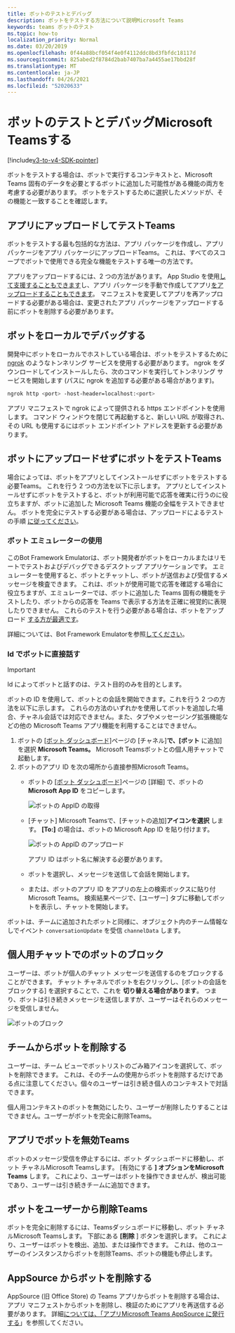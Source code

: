 ```yaml
---
title: ボットのテストとデバッグ
description: ボットをテストする方法について説明Microsoft Teams
keywords: teams ボットのテスト
ms.topic: how-to
localization_priority: Normal
ms.date: 03/20/2019
ms.openlocfilehash: 0f44a88bcf054f4e0f4112ddc8bd3fbfdc18117d
ms.sourcegitcommit: 825abed2f8784d2bab7407ba7a4455ae17bbd28f
ms.translationtype: MT
ms.contentlocale: ja-JP
ms.lasthandoff: 04/26/2021
ms.locfileid: "52020633"
---
```

# <a name="test-and-debug-your-microsoft-teams-bot"></a>ボットのテストとデバッグMicrosoft Teamsする

[!include[v3-to-v4-SDK-pointer](~/includes/v3-to-v4-pointer-bots.md)]

ボットをテストする場合は、ボットで実行するコンテキストと、Microsoft Teams 固有のデータを必要とするボットに追加した可能性がある機能の両方を考慮する必要があります。 ボットをテストするために選択したメソッドが、その機能と一致することを確認します。

## <a name="test-by-uploading-to-teams"></a>アプリにアップロードしてテストTeams

ボットをテストする最も包括的な方法は、アプリ パッケージを作成し、アプリ パッケージをアプリ パッケージにアップロードTeams。 これは、すべてのスコープでボットで使用できる完全な機能をテストする唯一の方法です。

アプリをアップロードするには、2 つの方法があります。 App Studio を使用[して支援することもできます](~/concepts/build-and-test/app-studio-overview.md)し、アプリ パッケージ[](~/concepts/build-and-test/apps-package.md)を手動で作成してアプリ[をアップロードすることもできます](~/concepts/deploy-and-publish/apps-upload.md)。 マニフェストを変更してアプリを再アップロードする必要がある場合は、変更された[](#deleting-a-bot-from-teams)アプリ パッケージをアップロードする前にボットを削除する必要があります。

## <a name="debug-your-bot-locally"></a>ボットをローカルでデバッグする

開発中にボットをローカルでホストしている場合は、ボットをテストするために [ngrok](https://ngrok.com/) のようなトンネリング サービスを使用する必要があります。 ngrok をダウンロードしてインストールしたら、次のコマンドを実行してトンネリング サービスを開始します (パスに ngrok を追加する必要がある場合があります)。

```bash
ngrok http <port> -host-header=localhost:<port>
```

アプリ マニフェストで ngrok によって提供される https エンドポイントを使用します。 コマンド ウィンドウを閉じて再起動すると、新しい URL が取得され、その URL も使用するにはボット エンドポイント アドレスを更新する必要があります。

## <a name="testing-your-bot-without-uploading-to-teams"></a>ボットにアップロードせずにボットをテストTeams

場合によっては、ボットをアプリとしてインストールせずにボットをテストする必要Teams。 これを行う 2 つの方法を以下に示します。 アプリとしてインストールせずにボットをテストすると、ボットが利用可能で応答を確実に行うのに役立ちますが、ボットに追加した Microsoft Teams 機能の全幅をテストできません。 ボットを完全にテストする必要がある場合は、アップロードによるテストの手順 [に従ってください](#test-by-uploading-to-teams)。

### <a name="use-the-bot-emulator"></a>ボット エミュレーターの使用

このBot Framework Emulatorは、ボット開発者がボットをローカルまたはリモートでテストおよびデバッグできるデスクトップ アプリケーションです。 エミュレーターを使用すると、ボットとチャットし、ボットが送信および受信するメッセージを検査できます。 これは、ボットが使用可能で応答を確認する場合に役立ちますが、エミュレーターでは、ボットに追加した Teams 固有の機能をテストしたり、ボットからの応答を Teams で表示する方法を正確に視覚的に表現したりできません。 これらのテストを行う必要がある場合は、ボットをアップロード [する方が最適です](#test-by-uploading-to-teams)。

詳細については、Bot Framework Emulatorを参照[してください](/azure/bot-service/bot-service-debug-emulator?view=azure-bot-service-4.0&preserve-view=true)。

### <a name="talk-to-your-bot-directly-by-id"></a>Id でボットに直接話す

>[!Important]
>Id によってボットと話すのは、テスト目的のみを目的とします。

ボットの ID を使用して、ボットとの会話を開始できます。これを行う 2 つの方法を以下に示します。 これらの方法のいずれかを使用してボットを追加した場合、チャネル会話では対応できません。また、タブやメッセージング拡張機能などの他の Microsoft Teams アプリ機能を利用することはできません。

1. ボットの [[ボット ダッシュボード]](https://dev.botframework.com/bots)ページの [チャネル]**で、[ボット** に追加] を選択 **Microsoft Teams。** Microsoft Teamsボットとの個人用チャットで起動します。
2. ボットのアプリ ID を次の場所から直接参照Microsoft Teams。
   * ボットの [[ボット ダッシュボード]](https://dev.botframework.com/bots)ページの [詳細] で、ボットの **Microsoft App ID** をコピーします。
  
     ![ボットの AppID の取得](~/assets/images/bots_appid_botframework.png)
  
   * [チャット] Microsoft Teamsで、[チャットの追加]**アイコンを選択** します。 **[To:]** の場合は、ボットの Microsoft App ID を貼り付けます。
  
     ![ボットの AppID のアップロード](~/assets/images/bots_uploading.png)

     アプリ ID はボット名に解決する必要があります。

   * ボットを選択し、メッセージを送信して会話を開始します。
   * または、ボットのアプリ ID をアプリの左上の検索ボックスに貼り付Microsoft Teams。 検索結果ページで、[ユーザー] タブに移動してボットを表示し、チャットを開始します。

ボットは、チームに追加されたボットと同様に、オブジェクト内のチーム情報なしでイベント `conversationUpdate` を受信 `channelData` します。

## <a name="blocking-a-bot-in-personal-chat"></a>個人用チャットでのボットのブロック

ユーザーは、ボットが個人のチャット メッセージを送信するのをブロックすることができます。 チャット チャネルでボットを右クリックし、[ボットの会話をブロックする] を選択することで、これを **切り替える場合があります**。 つまり、ボットは引き続きメッセージを送信しますが、ユーザーはそれらのメッセージを受信しません。

![ボットのブロック](~/assets/images/bots/botdisable.png)

## <a name="removing-a-bot-from-a-team"></a>チームからボットを削除する

ユーザーは、チーム ビューでボットリストのごみ箱アイコンを選択して、ボットを削除できます。 これは、そのチームの使用からボットを削除するだけである点に注意してください。個々のユーザーは引き続き個人のコンテキストで対話できます。

個人用コンテキストのボットを無効にしたり、ユーザーが削除したりすることはできません。ユーザーがボットを完全に削除Teams。

## <a name="disabling-a-bot-in-teams"></a>アプリでボットを無効Teams

ボットのメッセージ受信を停止するには、ボット ダッシュボードに移動し、ボット チャネルMicrosoft Teamsします。 [有効にする **] オプションをMicrosoft Teams** します。 これにより、ユーザーはボットを操作できませんが、検出可能であり、ユーザーは引き続きチームに追加できます。

## <a name="deleting-a-bot-from-teams"></a>ボットをユーザーから削除Teams

ボットを完全に削除するには、Teamsダッシュボードに移動し、ボット チャネルMicrosoft Teamsします。 下部にある **[削除** ] ボタンを選択します。 これにより、ユーザーはボットを検出、追加、または操作できます。 これは、他のユーザーのインスタンスからボットを削除Teams、ボットの機能も停止します。

## <a name="removing-your-bot-from-appsource"></a>AppSource からボットを削除する

AppSource (旧 Office Store) の Teams アプリからボットを削除する場合は、アプリ マニフェストからボットを削除し、検証のためにアプリを再送信する必要があります。 詳細[については、「アプリMicrosoft Teams AppSource に発行する](~/concepts/deploy-and-publish/apps-publish.md)」を参照してください。
